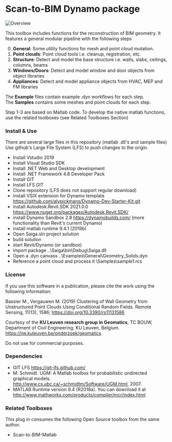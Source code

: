# Scan-to-BIM Dynamo package

![Overview](https://github.com/Saiga1105/Scan-to-BIM-Grasshopper/blob/master/Pics/Overview.PNG)

This toolbox includes functions for the reconstruction of BIM geometry.
It features a general modular pipeline with the following steps

0. **General**: Some utility functions for mesh and point cloud mutation.
1. **Point clouds**: Point cloud tools i.e. cleanup, registration, etc.
3. **Structure**: Detect and model the base structure i.e. walls, slabs, ceilings, columns, beams
4. **Windows/Doors**: Detect and model window and door objects from object libraries
5. **Appliances**: Detect and model appliance objects from HVAC, MEP and FM libraries
 
The **Example** files contain example .dyn workflows for each step.  
The **Samples** contains some meshes and point clouds for each step.

Step 1-3 are based on Matlab code. To develop the native matlab functions, use the related toolboxes (see Related Toolboxes Section)

### Install & Use
There are several large files in this repository (matlab .dll's and sample files)
Use github's Large File System (LFS) to push changes to the origin.

* Install Vstudio 2019
* Install Visual Studio SDK
* Install .NET Web and Desktop development
* Install .NET Framework 4.8 Developer Pack
* Install GIT
* Install LFS GIT
* Clone repository (LFS does not support regular download)
* install VSIX extension for Dynamo template https://github.com/alvpickmans/Dynamo-Dev-Starter-Kit.git
* install Autodesk.Revit.SDK 2021.0.0 https://www.nuget.org/packages/Autodesk.Revit.SDK/
* install Dynamo Sandbox 2.8 https://dynamobuilds.com/ (more functionality than Revit's current Dynamo)
* install matlab runtime 9.4.1 (2019b)
* Open Saiga.sln project solution
* build solution
* start Revit/Dynamo (or sandbox)
* import package ..\Saiga\bin\Debug\Saiga.dll
* Open a .dyn canvass ..\Examples\General\Geometry_Solids.dyn
* Reference a point cloud and process it \Samples\sample1.rcs
	
### License 
If you use this software in a publication, please cite the work using the following information:

Bassier M., Vergauwen M. (2019) Clustering of Wall Geometry from Unstructured Point Clouds Using Conditional Random Fields. 
Remote Sensing, 11(13), 1586; https://doi.org/10.3390/rs11131586

Courtesy of the **KU Leuven research group in Geomatics**, TC BOUW, Department of Civil Engineering, KU Leuven, Belgium. https://iiw.kuleuven.be/onderzoek/geomatics

Do not use for commercial purposes.

### Dependencies
* GIT LFS https://git-lfs.github.com/
* M. Schmidt. UGM: A Matlab toolbox for probabilistic undirected graphical models. http://www.cs.ubc.ca/~schmidtm/Software/UGM.html, 2007.
* MATLAB Runtime version 9.4 (R2018a). You can download it at http://www.mathworks.com/products/compiler/mcr/index.html


### Related Toolboxes
This plug in consumes the following Open Source toolbox from the same author.

* Scan-to-BIM-Matlab  

